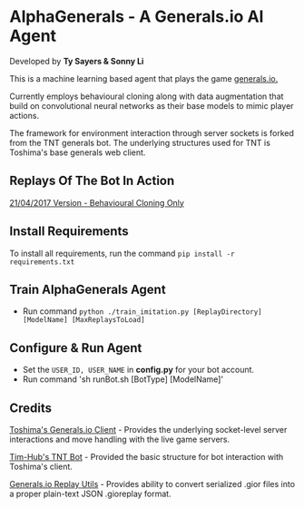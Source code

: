 # AlphaGenerals - A Generals.io AI Agent
Developed by **Ty Sayers & Sonny Li**

This is a machine learning based agent that plays the game [generals.io.](http://bot.generals.io) 

Currently employs behavioural cloning along with data augmentation that build on convolutional neural networks as their base models to mimic player actions.

The framework for environment interaction through server sockets is forked from the TNT generals bot. The underlying structures used for TNT is Toshima's base generals web client.

## Replays Of The Bot In Action
[21/04/2017 Version - Behavioural Cloning Only](http://bot.generals.io/replays/Sx01pGdAe)

## Install Requirements
To install all requirements, run the command `pip install -r requirements.txt`

## Train AlphaGenerals Agent
- Run command `python ./train_imitation.py [ReplayDirectory] [ModelName] [MaxReplaysToLoad]`

## Configure & Run Agent
- Set the `USER_ID, USER_NAME` in **config.py** for your bot account.
- Run command 'sh runBot.sh [BotType] [ModelName]'

## Credits
[Toshima's Generals.io Client](https://github.com/toshima/generalsio) - Provides the underlying socket-level server interactions and move handling with the live game servers.

[Tim-Hub's TNT Bot](https://github.com/tim-hub/generals.io-python-bot-TNT) - Provided the basic structure for bot interaction with Toshima's client.

[Generals.io Replay Utils](https://github.com/vzhou842/generals.io-Replay-Utils) - Provides ability to convert serialized .gior files into a proper plain-text JSON .gioreplay format.